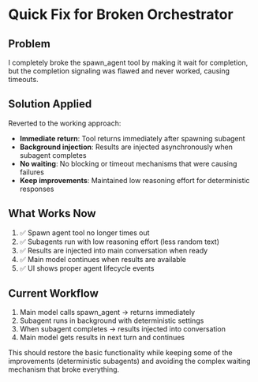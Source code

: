 # Quick Fix for Broken Orchestrator

## Problem
I completely broke the spawn_agent tool by making it wait for completion, but the completion signaling was flawed and never worked, causing timeouts.

## Solution Applied
Reverted to the working approach:
- **Immediate return**: Tool returns immediately after spawning subagent
- **Background injection**: Results are injected asynchronously when subagent completes
- **No waiting**: No blocking or timeout mechanisms that were causing failures
- **Keep improvements**: Maintained low reasoning effort for deterministic responses

## What Works Now
1. ✅ Spawn agent tool no longer times out
2. ✅ Subagents run with low reasoning effort (less random text)
3. ✅ Results are injected into main conversation when ready
4. ✅ Main model continues when results are available
5. ✅ UI shows proper agent lifecycle events

## Current Workflow
1. Main model calls spawn_agent → returns immediately
2. Subagent runs in background with deterministic settings
3. When subagent completes → results injected into conversation
4. Main model gets results in next turn and continues

This should restore the basic functionality while keeping some of the improvements (deterministic subagents) and avoiding the complex waiting mechanism that broke everything.